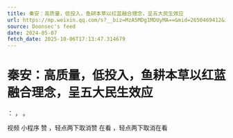 ```yaml
---
title: 秦安：高质量，低投入，鱼耕本草以红蓝融合理念，呈五大民生效应
url: https://mp.weixin.qq.com/s?__biz=MzA5MDg1MDUyMA==&mid=2650469412&idx=1&sn=e1a580f3a5530383404d00eeb8d0f8c1
source: Doonsec's feed
date: 2024-05-07
fetch_date: 2025-10-06T17:13:47.314679
---
```


# 秦安：高质量，低投入，鱼耕本草以红蓝融合理念，呈五大民生效应

：
，
。

视频
小程序
赞
，轻点两下取消赞
在看
，轻点两下取消在看